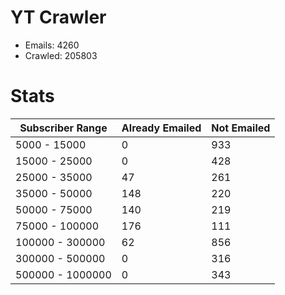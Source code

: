 # YT Crawler
- Emails: 4260
- Crawled: 205803

# Stats
| Subscriber Range  | Already Emailed | Not Emailed |
|-------|-------|-------|
| 5000 - 15000 | 0 | 933 |
| 15000 - 25000 | 0 | 428 |
| 25000 - 35000 | 47 | 261 |
| 35000 - 50000 | 148 | 220 |
| 50000 - 75000 | 140 | 219 |
| 75000 - 100000 | 176 | 111 |
| 100000 - 300000 | 62 | 856 |
| 300000 - 500000 | 0 | 316 |
| 500000 - 1000000 | 0 | 343 |
